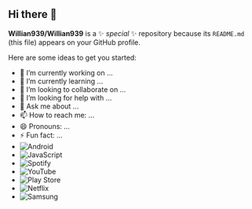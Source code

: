 ## Hi there 👋


**Willian939/Willian939** is a ✨ _special_ ✨ repository because its `README.md` (this file) appears on your GitHub profile.

Here are some ideas to get you started:

- 🔭 I’m currently working on ...
- 🌱 I’m currently learning ...
- 👯 I’m looking to collaborate on ...
- 🤔 I’m looking for help with ...
- 💬 Ask me about ...
- 📫 How to reach me: ...
- 😄 Pronouns: ...
- ⚡ Fun fact: ...
- ![Android](https://img.shields.io/badge/Android-3DDC84?style=for-the-badge&logo=android&logoColor=white)
- ![JavaScript](https://img.shields.io/badge/javascript-%23323330.svg?style=for-the-badge&logo=javascript&logoColor=%23F7DF1E)
- ![Spotify](https://img.shields.io/badge/Spotify-1ED760?style=for-the-badge&logo=spotify&logoColor=white)
- ![YouTube](https://img.shields.io/badge/YouTube-%23FF0000.svg?style=for-the-badge&logo=YouTube&logoColor=white)
-  ![Play Store](https://img.shields.io/badge/Google_Play-414141?style=for-the-badge&logo=google-play&logoColor=white)
-  ![Netflix](https://img.shields.io/badge/Netflix-E50914?style=for-the-badge&logo=netflix&logoColor=white)
-  ![Samsung](https://img.shields.io/badge/Samsung-%231428A0.svg?style=for-the-badge&logo=samsung&logoColor=white)
